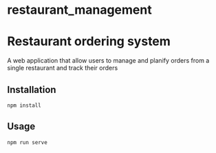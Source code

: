 # restaurant_management

# Restaurant ordering system

A web application that allow users to manage and planify orders from a single restaurant and track their orders

## Installation


```node
npm install
```

## Usage

```node
npm run serve
```


